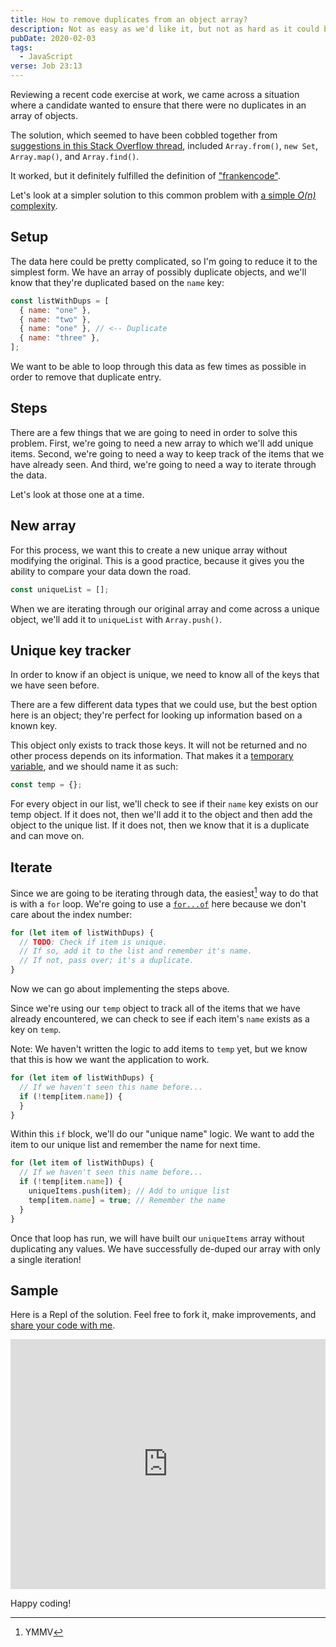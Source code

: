 ```yaml
---
title: How to remove duplicates from an object array?
description: Not as easy as we'd like it, but not as hard as it could be
pubDate: 2020-02-03
tags:
  - JavaScript
verse: Job 23:13
---
```


Reviewing a recent code exercise at work, we came across a situation where a
candidate wanted to ensure that there were no duplicates in an array of objects.

The solution, which seemed to have been cobbled together from
[suggestions in this Stack Overflow thread](https://stackoverflow.com/questions/2218999/remove-duplicates-from-an-array-of-objects-in-javascript),
included `Array.from()`, `new Set`, `Array.map()`, and `Array.find()`.

It worked, but it definitely fulfilled the definition of
["frankencode"](https://www.urbandictionary.com/define.php?term=Frankencode).

Let's look at a simpler solution to this common problem with
[a simple _O(n)_ complexity](https://en.wikipedia.org/wiki/Big_O_notation).

## Setup

The data here could be pretty complicated, so I'm going to reduce it to the
simplest form. We have an array of possibly duplicate objects, and we'll know
that they're duplicated based on the `name` key:

```js
const listWithDups = [
  { name: "one" },
  { name: "two" },
  { name: "one" }, // <-- Duplicate
  { name: "three" },
];
```

We want to be able to loop through this data as few times as possible in order
to remove that duplicate entry.

## Steps

There are a few things that we are going to need in order to solve this problem.
First, we're going to need a new array to which we'll add unique items. Second,
we're going to need a way to keep track of the items that we have already seen.
And third, we're going to need a way to iterate through the data.

Let's look at those one at a time.

## New array

For this process, we want this to create a new unique array without modifying
the original. This is a good practice, because it gives you the ability to
compare your data down the road.

```js
const uniqueList = [];
```

When we are iterating through our original array and come across a unique
object, we'll add it to `uniqueList` with `Array.push()`.

## Unique key tracker

In order to know if an object is unique, we need to know all of the keys that we
have seen before.

There are a few different data types that we could use, but the best option here
is an object; they're perfect for looking up information based on a known key.

This object only exists to track those keys. It will not be returned and no
other process depends on its information. That makes it a
[temporary variable](https://en.wikipedia.org/wiki/Temporary_variable), and we
should name it as such:

```js
const temp = {};
```

For every object in our list, we'll check to see if their `name` key exists on
our temp object. If it does not, then we'll add it to the object and then add
the object to the unique list. If it does not, then we know that it is a
duplicate and can move on.

## Iterate

Since we are going to be iterating through data, the easiest[^1] way to do that
is with a `for` loop. We're going to use a
[`for...of`](https://developer.mozilla.org/en-US/docs/Web/JavaScript/Reference/Statements/for...of)
here because we don't care about the index number:

```js
for (let item of listWithDups) {
  // TODO: Check if item is unique.
  // If so, add it to the list and remember it's name.
  // If not, pass over; it's a duplicate.
}
```

Now we can go about implementing the steps above.

Since we're using our `temp` object to track all of the items that we have
already encountered, we can check to see if each item's `name` exists as a key
on `temp`.

Note: We haven't written the logic to add items to `temp` yet, but we know that
this is how we want the application to work.

<!-- ```js/2 -->

```js
for (let item of listWithDups) {
  // If we haven't seen this name before...
  if (!temp[item.name]) {
  }
}
```

Within this `if` block, we'll do our "unique name" logic. We want to add the
item to our unique list and remember the name for next time.

<!-- ```js/3-4 -->

```js
for (let item of listWithDups) {
  // If we haven't seen this name before...
  if (!temp[item.name]) {
    uniqueItems.push(item); // Add to unique list
    temp[item.name] = true; // Remember the name
  }
}
```

Once that loop has run, we will have built our `uniqueItems` array without
duplicating any values. We have successfully de-duped our array with only a
single iteration!

## Sample

Here is a Repl of the solution. Feel free to fork it, make improvements, and
[share your code with me](#comment-link).

<iframe height="400px" width="100%" src="https://repl.it/@SeanMcP/Unique-items-in-array?lite=true" scrolling="no" frameborder="no" allowtransparency="true" allowfullscreen="true" sandbox="allow-forms allow-pointer-lock allow-popups allow-same-origin allow-scripts allow-modals"></iframe>

Happy coding!

[^1]: YMMV

